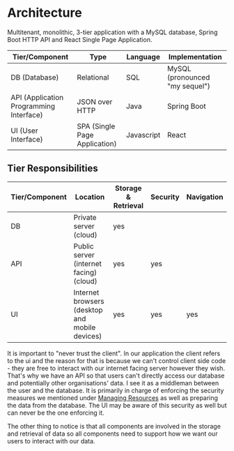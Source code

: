 # Architecture

Multitenant, monolithic, 3-tier application with a MySQL database, Spring Boot HTTP API and React Single Page Application.

| Tier/Component                            | Type                            | Language   | Implementation                   |
| ----------------------------------------- | ------------------------------- | ---------- | -------------------------------- |
| DB \(Database\)                           | Relational                      | SQL        | MySQL \(pronounced "my sequel"\) |
| API \(Application Programming Interface\) | JSON over HTTP                  | Java       | Spring Boot                      |
| UI \(User Interface\)                     | SPA \(Single Page Application\) | Javascript | React                            |

## Tier Responsibilities

| Tier/Component | Location                                         | Storage & Retrieval | Security | Navigation |
| -------------- | ------------------------------------------------ | ------------------- | -------- | ---------- |
| DB             | Private server \(cloud\)                         | yes                 |          |            |
| API            | Public server \(internet facing\) \(cloud\)      | yes                 | yes      |            |
| UI             | Internet browsers \(desktop and mobile devices\) | yes                 | yes      | yes        |

It is important to "never trust the client". In our application the client refers to the ui and the reason for that is because we can't control client side code - they are free to interact with our internet facing server however they wish. That's why we have an API so that users can't directly access our database and potentially other organisations' data. I see it as a middleman between the user and the database. It is primarily in charge of enforcing the security measures we mentioned under [Managing Resources](#managing-resources) as well as preparing the data from the database. The UI may be aware of this security as well but can never be the one enforcing it.

The other thing to notice is that all components are involved in the storage and retrieval of data so all components need to support how we want our users to interact with our data.